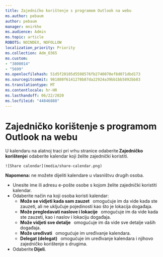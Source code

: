 ```yaml
---
title: Zajedničko korištenje s programom Outlook na webu
ms.author: pebaum
author: pebaum
manager: mnirkhe
ms.audience: Admin
ms.topic: article
ROBOTS: NOINDEX, NOFOLLOW
localization_priority: Priority
ms.collection: Adm_O365
ms.custom:
- "3800014"
- "5699"
ms.openlocfilehash: 51d5f20105d5598576fb2740070ef8d071dbd173
ms.sourcegitcommit: 981880f6141278b87da22924a39bb1bb5892bb83
ms.translationtype: MT
ms.contentlocale: hr-HR
ms.lasthandoff: 06/22/2020
ms.locfileid: "44846888"
---
```

# <a name="sharing-with-outlook-on-the-web"></a>Zajedničko korištenje s programom Outlook na webu

U kalendaru na alatnoj traci pri vrhu stranice odaberite **Zajedničko korištenje**i odaberite kalendar koji želite zajednički koristiti.

    ![Share calendar](media/share-calendar.png)

**Napomena:** ne možete dijeliti kalendare u vlasništvu drugih osoba.

- Unesite ime ili adresu e-pošte osobe s kojom želite zajednički koristiti kalendar.
- Odaberite način na koji osoba koristi kalendar:
    - **Može se vidjeti kada sam zauzet**   omogućuje im da vide kada ste zauzeti, ali ne uključuje pojedinosti kao što je lokacija događaja.
    - **Može pregledavati naslove i lokacije**   omogućuje im da vide kada ste zauzeti, kao i naslov i lokaciju događaja.
    - **Može vidjeti sve detalje**   omogućuje im da vide sve detalje vaših događaja.
    - **Može uređivati**   omogućuje im uređivanje kalendara.
    - **Delegat (delegat)**   omogućuje im uređivanje kalendara i njihovo zajedničko korištenje s drugima.
- Odaberite **Dijeli**.
